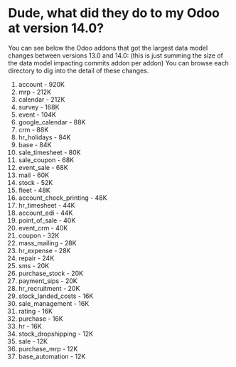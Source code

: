 # Dude, what did they do to my Odoo at version 14.0?

You can see below the Odoo addons that got the largest data model changes between versions 13.0 and 14.0:
(this is just summing the size of the data model impacting commits addon per addon)
You can browse each directory to dig into the detail of these changes.

1. account - 920K
2. mrp - 212K
3. calendar - 212K
4. survey - 168K
5. event - 104K
6. google_calendar - 88K
7. crm - 88K
8. hr_holidays - 84K
9. base - 84K
10. sale_timesheet - 80K
11. sale_coupon - 68K
12. event_sale - 68K
13. mail - 60K
14. stock - 52K
15. fleet - 48K
16. account_check_printing - 48K
17. hr_timesheet - 44K
18. account_edi - 44K
19. point_of_sale - 40K
20. event_crm - 40K
21. coupon - 32K
22. mass_mailing - 28K
23. hr_expense - 28K
24. repair - 24K
25. sms - 20K
26. purchase_stock - 20K
27. payment_sips - 20K
28. hr_recruitment - 20K
29. stock_landed_costs - 16K
30. sale_management - 16K
31. rating - 16K
32. purchase - 16K
33. hr - 16K
34. stock_dropshipping - 12K
35. sale - 12K
36. purchase_mrp - 12K
37. base_automation - 12K
